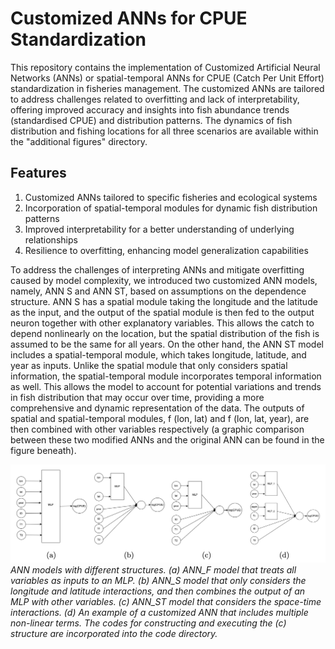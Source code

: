 # Customized ANNs for CPUE Standardization

This repository contains the implementation of Customized Artificial Neural Networks (ANNs) or spatial-temporal ANNs for CPUE (Catch Per Unit Effort) standardization in fisheries management. The customized ANNs are tailored to address challenges related to overfitting and lack of interpretability, offering improved accuracy and insights into fish abundance trends (standardised CPUE) and distribution patterns. The dynamics of fish distribution and fishing locations for all three scenarios are available within the "additional figures" directory.

## Features
1. Customized ANNs tailored to specific fisheries and ecological systems
2. Incorporation of spatial-temporal modules for dynamic fish distribution patterns
3. Improved interpretability for a better understanding of underlying relationships
4. Resilience to overfitting, enhancing model generalization capabilities
   
To address the challenges of interpreting ANNs and mitigate overfitting caused by model complexity, we introduced two customized ANN models, namely, ANN S and ANN ST, based on assumptions on the dependence structure. 
ANN S has a spatial module taking the longitude and the latitude as the input, and the output of the spatial module is then fed to the output neuron together with other explanatory variables. 
This allows the catch to depend nonlinearly on the location, but the spatial distribution of
the fish is assumed to be the same for all years. On the other hand, the ANN ST model
includes a spatial-temporal module, which takes longitude, latitude, and year as inputs.
Unlike the spatial module that only considers spatial information, the spatial-temporal
module incorporates temporal information as well. This allows the model to account for
potential variations and trends in fish distribution that may occur over time, providing a
more comprehensive and dynamic representation of the data. The outputs of spatial and
spatial-temporal modules, f (lon, lat) and f (lon, lat, year), are then combined with other
variables respectively (a graphic comparison between these two modified ANNs and the
original ANN can be found in the figure beneath).


![img](Github_page/structures.png)
*ANN models with different structures. (a) ANN\_F model that treats all variables as inputs to an MLP. (b) ANN\_S model that only considers the longitude and latitude interactions, and then combines the output of an MLP with other variables. (c) ANN\_ST model that considers the space-time interactions. (d) An example of a customized ANN that includes multiple non-linear terms. The codes for constructing and executing the (c) structure are incorporated into the code directory.*










